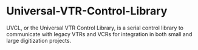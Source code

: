 # Universal-VTR-Control-Library
UVCL, or the Universal VTR Control Library, is a serial control library to communicate with legacy VTRs and VCRs for integration in both small and large digitization projects.

